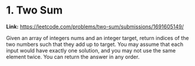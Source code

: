 # 1. Two Sum

**Link:** https://leetcode.com/problems/two-sum/submissions/1691605149/

Given an array of integers nums and an integer target, return indices of the two numbers such that they add up to target. You may assume that each input would have exactly one solution, and you may not use the same element twice. You can return the answer in any order.

